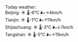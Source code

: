 Today weather:  
Beijing: ☀️   🌡️-6°C 🌬️→4km/h  
Tianjin: ☀️   🌡️-1°C 🌬️↗11km/h  
Shijiazhuang: ☀️   🌡️-3°C 🌬️↓7km/h  
Tangshan: ☀️   🌡️-5°C 🌬️→11km/h  
